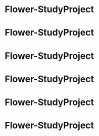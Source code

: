 # Flower-StudyProject
# Flower-StudyProject
# Flower-StudyProject
# Flower-StudyProject
# Flower-StudyProject
# Flower-StudyProject
